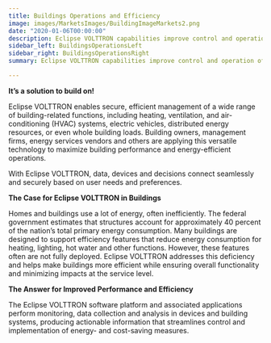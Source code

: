```yaml
---
title: Buildings Operations and Efficiency
image: images/MarketsImages/BuildingImageMarkets2.png
date: "2020-01-06T00:00:00"
description: Eclipse VOLTTRON capabilities improve control and operation of building devices and systems, leading to enhanced performance and energy efficiency.
sidebar_left: BuildingsOperationsLeft
sidebar_right: BuildingsOperationsRight
summary: Eclipse VOLTTRON capabilities improve control and operation of building devices and systems, leading to enhanced performance and energy efficiency.

---
```


  
  **It’s a solution to build on!**  

   Eclipse VOLTTRON enables secure, efficient management of a wide range of building-related functions, including heating, ventilation, and air-conditioning (HVAC) systems, electric vehicles, distributed energy resources, or even whole building loads. Building owners, management firms, energy services vendors and others are applying this versatile technology to maximize building performance and energy-efficient operations.

With Eclipse VOLTTRON, data, devices and decisions connect seamlessly and securely based on user needs and preferences.


**The Case for Eclipse VOLTTRON in Buildings**

Homes and buildings use a lot of energy, often inefficiently. The federal government estimates that structures account for approximately 40 percent of the nation’s total primary energy consumption. Many buildings are designed to support efficiency features that reduce energy consumption for heating, lighting, hot water and other functions. However, these features often are not fully deployed. Eclipse VOLTTRON addresses this deficiency and helps make buildings more efficient while ensuring overall functionality and minimizing impacts at the service level.  

**The Answer for Improved Performance and Efficiency**

The Eclipse VOLTTRON software platform and associated applications perform monitoring, data collection and analysis in devices and building systems, producing actionable information that streamlines control and implementation of energy- and cost-saving measures.